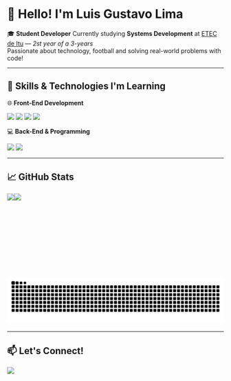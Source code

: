 # 👋 Hello! I'm Luis Gustavo Lima

🎓 **Student Developer** 
Currently studying **Systems Development** at [ETEC de Itu](https://etecitu.cps.sp.gov.br/) — *2st year of a 3-years*  
Passionate about technology, football and solving real-world problems with code!

---

## 🚀 Skills & Technologies I'm Learning

🌐 **Front-End Development**
<div>
  <link rel="stylesheet" type='text/css' href="https://cdn.jsdelivr.net/gh/devicons/devicon@latest/devicon.min.css" />
  <img src="https://cdn.jsdelivr.net/gh/devicons/devicon/icons/html5/html5-plain.svg" width="30" /> 
  <img src="https://cdn.jsdelivr.net/gh/devicons/devicon/icons/css3/css3-plain.svg" width="30" /> 
  <img src="https://cdn.jsdelivr.net/gh/devicons/devicon/icons/javascript/javascript-plain.svg" width="30" />
  <img src="https://cdn.jsdelivr.net/gh/devicons/devicon@latest/icons/react/react-original.svg" width="30" />
</div>

💻 **Back-End & Programming**
<div>
  <img src="https://cdn.jsdelivr.net/gh/devicons/devicon@latest/icons/csharp/csharp-original.svg" width="30" />
  <img src="https://cdn.jsdelivr.net/gh/devicons/devicon@latest/icons/python/python-original.svg" width="30" />
</div>

---

## 📈 GitHub Stats

<div style="display : flex">
  <img height="180em" src="https://github-readme-stats.vercel.app/api?username=Gustavolima07&show_icons=true&theme=radical&hide=prs"/> 
  <img height="180em" src="https://github-readme-stats.vercel.app/api/top-langs/?username=Gustavolima07&layout=compact&theme=radical&hide=prs)" />        
</div>


![Snake animation](https://github.com/Gustavolima07/Gustavolima07/blob/output/github-contribution-grid-snake.svg)

---

## 📫 Let's Connect!

<div> 
   <a href="https://www.linkedin.com/in/luis-gustavo-lima-0b7651249?utm_source=share&utm_campaign=share_via&utm_content=profile&utm_medium=android_app"><img src="https://cdn.jsdelivr.net/gh/devicons/devicon@latest/icons/linkedin/linkedin-original.svg" width="30" /></a>
</div>
